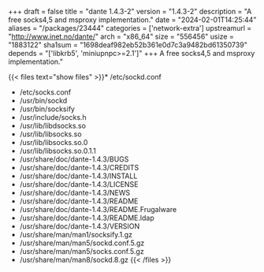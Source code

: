 +++
draft = false
title = "dante 1.4.3-2"
version = "1.4.3-2"
description = "A free socks4,5 and msproxy implementation."
date = "2024-02-01T14:25:44"
aliases = "/packages/23444"
categories = ['network-extra']
upstreamurl = "http://www.inet.no/dante/"
arch = "x86_64"
size = "556456"
usize = "1883122"
sha1sum = "1698deaf982eb52b361e0d7c3a9482bd61350739"
depends = "['libkrb5', 'miniupnpc>=2.1']"
+++
A free socks4,5 and msproxy implementation."

{{< files text="show files" >}}* /etc/sockd.conf
* /etc/socks.conf
* /usr/bin/sockd
* /usr/bin/socksify
* /usr/include/socks.h
* /usr/lib/libdsocks.so
* /usr/lib/libsocks.so
* /usr/lib/libsocks.so.0
* /usr/lib/libsocks.so.0.1.1
* /usr/share/doc/dante-1.4.3/BUGS
* /usr/share/doc/dante-1.4.3/CREDITS
* /usr/share/doc/dante-1.4.3/INSTALL
* /usr/share/doc/dante-1.4.3/LICENSE
* /usr/share/doc/dante-1.4.3/NEWS
* /usr/share/doc/dante-1.4.3/README
* /usr/share/doc/dante-1.4.3/README.Frugalware
* /usr/share/doc/dante-1.4.3/README.ldap
* /usr/share/doc/dante-1.4.3/VERSION
* /usr/share/man/man1/socksify.1.gz
* /usr/share/man/man5/sockd.conf.5.gz
* /usr/share/man/man5/socks.conf.5.gz
* /usr/share/man/man8/sockd.8.gz
{{< /files >}}